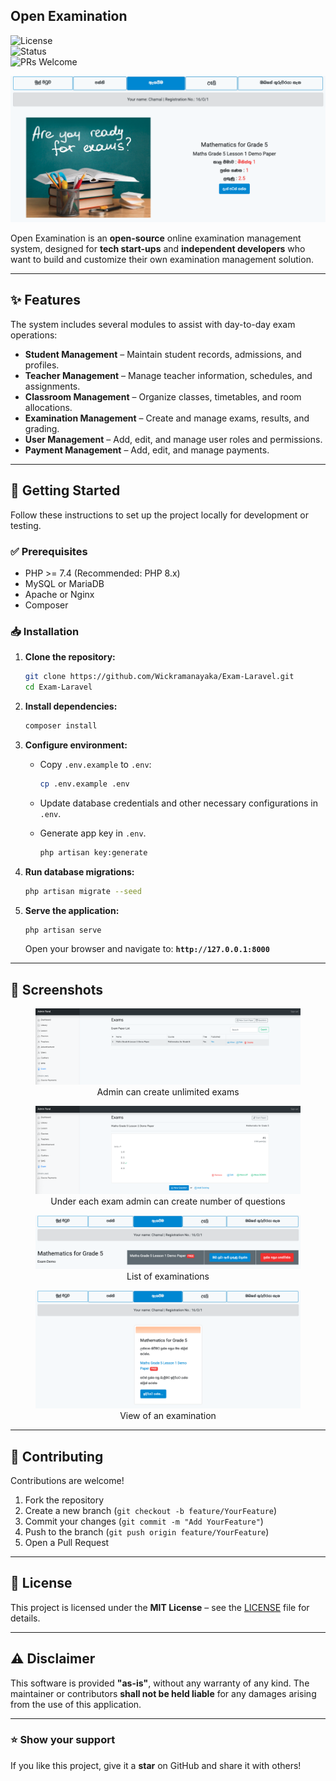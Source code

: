 ## Open Examination  
![License](https://img.shields.io/badge/license-MIT-blue.svg)  
![Status](https://img.shields.io/badge/status-active-success.svg)  
![PRs Welcome](https://img.shields.io/badge/PRs-welcome-brightgreen.svg)  

<img src="./guide/beginning.png"/>


Open Examination is an **open-source** online examination management system, designed for **tech start-ups** and **independent developers** who want to build and customize their own examination management solution.  


---

## ✨ Features  

The system includes several modules to assist with day-to-day exam operations:  

- **Student Management** – Maintain student records, admissions, and profiles.  
- **Teacher Management** – Manage teacher information, schedules, and assignments.  
- **Classroom Management** – Organize classes, timetables, and room allocations.  
- **Examination Management** – Create and manage exams, results, and grading.  
- **User Management** – Add, edit, and manage user roles and permissions.  
- **Payment Management** – Add, edit, and manage payments.  

---

## 🚀 Getting Started  

Follow these instructions to set up the project locally for development or testing.  

### ✅ Prerequisites  

- PHP >= 7.4 (Recommended: PHP 8.x)  
- MySQL or MariaDB  
- Apache or Nginx  
- Composer  

### 📥 Installation  

1. **Clone the repository:**  
   ```bash
   git clone https://github.com/Wickramanayaka/Exam-Laravel.git
   cd Exam-Laravel
   ```

2. **Install dependencies:**

   ```bash
   composer install
   ```

3. **Configure environment:**

   * Copy `.env.example` to `.env`:

     ```bash
     cp .env.example .env
     ```
   * Update database credentials and other necessary configurations in `.env`.
   * Generate app key in `.env`.
      ```bash
      php artisan key:generate
      ```
   

4. **Run database migrations:**

   ```bash
   php artisan migrate --seed
   ```

5. **Serve the application:**

   ```bash
   php artisan serve
   ```

   Open your browser and navigate to: **`http://127.0.0.1:8000`**

---

## 📸 Screenshots

<p align="center">
<figure>
  <img src="./guide/admin-exam.png"/>
  <figcaption align="center">Admin can create unlimited exams</figcaption>
</figure>
</p>

<p align="center">
<figure>
  <img src="./guide/admin-question.png"/>
  <figcaption align="center">Under each exam admin can create number of questions</figcaption>
</figure>
</p>


<p align="center">
<figure>
  <img src="./guide/exam-list.png"/>
  <figcaption align="center">List of examinations</figcaption>
</figure>
</p>


<p align="center">
<figure>
  <img src="./guide/exam-view.png"/>
  <figcaption align="center">View of an examination</figcaption>
</figure>
</p>

---

## 🤝 Contributing

Contributions are welcome!

1. Fork the repository
2. Create a new branch (`git checkout -b feature/YourFeature`)
3. Commit your changes (`git commit -m "Add YourFeature"`)
4. Push to the branch (`git push origin feature/YourFeature`)
5. Open a Pull Request

---

## 📜 License

This project is licensed under the **MIT License** – see the [LICENSE](LICENSE) file for details.

---

## ⚠️ Disclaimer

This software is provided **"as-is"**, without any warranty of any kind. The maintainer or contributors **shall not be held liable** for any damages arising from the use of this application.

---

### ⭐ Show your support

If you like this project, give it a **star** on GitHub and share it with others!

